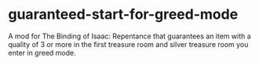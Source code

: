 # guaranteed-start-for-greed-mode
 A mod for The Binding of Isaac: Repentance that guarantees an item with a quality of 3 or more in the first treasure room and silver treasure room you enter in greed mode.
